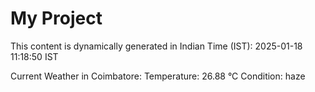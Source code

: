 # My Project

This content is dynamically generated in Indian Time (IST): 2025-01-18 11:18:50 IST


Current Weather in Coimbatore:
Temperature: 26.88 °C
Condition: haze
